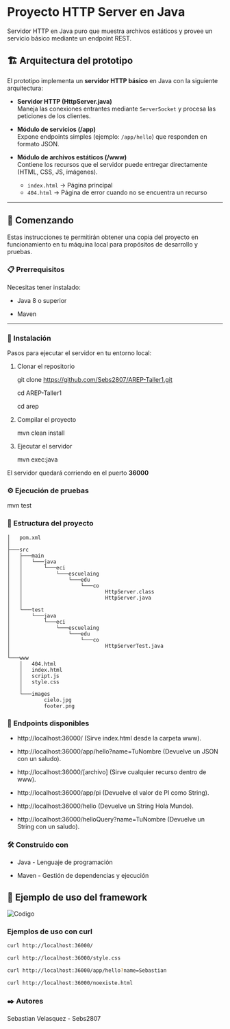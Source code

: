 # Proyecto HTTP Server en Java

Servidor HTTP en Java puro que muestra archivos estáticos y provee un servicio básico mediante un endpoint REST.

## 🏗️ Arquitectura del prototipo

El prototipo implementa un **servidor HTTP básico** en Java con la siguiente arquitectura:

- **Servidor HTTP (HttpServer.java)**  
  Maneja las conexiones entrantes mediante `ServerSocket` y procesa las peticiones de los clientes.

- **Módulo de servicios (/app)**  
  Expone endpoints simples (ejemplo: `/app/hello`) que responden en formato JSON.

- **Módulo de archivos estáticos (/www)**  
  Contiene los recursos que el servidor puede entregar directamente (HTML, CSS, JS, imágenes).  
  - `index.html` → Página principal  
  - `404.html` → Página de error cuando no se encuentra un recurso
    
---

## 🚀 Comenzando

Estas instrucciones te permitirán obtener una copia del proyecto en funcionamiento en tu máquina local para propósitos de desarrollo y pruebas.

### 📋 Prerrequisitos

Necesitas tener instalado:

- Java 8 o superior

- Maven

---

### 🔧 Instalación

Pasos para ejecutar el servidor en tu entorno local:

1. Clonar el repositorio

    git clone https://github.com/Sebs2807/AREP-Taller1.git

    cd AREP-Taller1
   
    cd arep

3. Compilar el proyecto
    
    mvn clean install

4. Ejecutar el servidor

    mvn exec:java

El servidor quedará corriendo en el puerto **36000**


### ⚙️ Ejecución de pruebas

mvn test

### 📂 Estructura del proyecto

```text
│   pom.xml
│
├───src
│   ├───main
│   │   └───java
│   │       └───eci
│   │           └───escuelaing
│   │               └───edu
│   │                   └───co
│   │                           HttpServer.class
│   │                           HttpServer.java
│   │
│   └───test
│       └───java
│           └───eci
│               └───escuelaing
│                   └───edu
│                       └───co
│                               HttpServerTest.java
│
└───www
    │   404.html
    │   index.html
    │   script.js
    │   style.css
    │
    └───images
            cielo.jpg
            footer.png
```

### 📡 Endpoints disponibles

- http://localhost:36000/ (Sirve index.html desde la carpeta www).

- http://localhost:36000/app/hello?name=TuNombre (Devuelve un JSON con un saludo).
  
- http://localhost:36000/[archivo] (Sirve cualquier recurso dentro de www).

- http://localhost:36000/app/pi (Devuelve el valor de PI como String).

- http://localhost:36000/hello (Devuelve un String Hola Mundo).

- http://localhost:36000/helloQuery?name=TuNombre (Devuelve un String con un saludo).

### 🛠️ Construido con

- Java - Lenguaje de programación

- Maven - Gestión de dependencias y ejecución

## 📝 Ejemplo de uso del framework

![Codigo](/AREP-Taller2/arep/www/images/code.png)
### Ejemplos de uso con curl

```bash
curl http://localhost:36000/
```

```bash
curl http://localhost:36000/style.css

```

```bash
curl http://localhost:36000/app/hello?name=Sebastian
```

```bash
curl http://localhost:36000/noexiste.html
```
### ✒️ Autores

Sebastian Velasquez - Sebs2807

